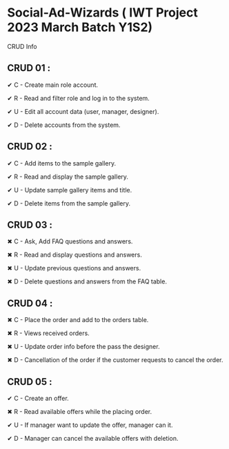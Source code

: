 # Social-Ad-Wizards ( IWT Project 2023 March Batch Y1S2)

CRUD Info

## CRUD 01 :

✔   C - Create main role account.

✔   R - Read and filter role and log in to the system.

✔   U - Edit all account data (user, manager, designer).

✔   D - Delete accounts from the system.

## CRUD 02 :

✔   C - Add items to the sample gallery.

✔   R - Read and display the sample gallery.

✔   U - Update sample gallery items and title.

✔   D - Delete items from the sample gallery.

## CRUD 03 :

✖   C - Ask, Add FAQ questions and answers.

✖   R - Read and display questions and answers.

✖   U - Update previous questions and answers.

✖   D - Delete questions and answers from the FAQ table.

## CRUD 04 :

✖   C - Place the order and add to the orders table.

✖   R - Views received orders.

✖   U - Update order info before the pass the designer.

✖   D - Cancellation of the order if the customer requests to cancel the order.

## CRUD 05 :

✔   C - Create an offer.

✖   R - Read available offers while the placing order.

✔   U - If manager want to update the offer, manager can it.

✔   D - Manager can cancel the available offers with deletion.
